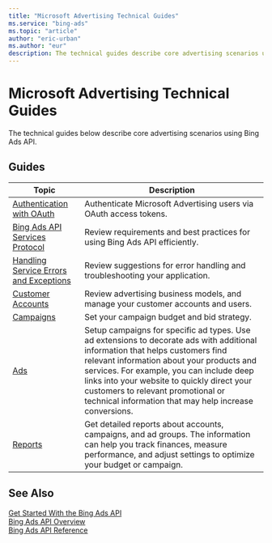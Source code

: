 ```yaml
---
title: "Microsoft Advertising Technical Guides"
ms.service: "bing-ads"
ms.topic: "article"
author: "eric-urban"
ms.author: "eur"
description: The technical guides describe core advertising scenarios using Bing Ads API.
---
```

# Microsoft Advertising Technical Guides
The technical guides below describe core advertising scenarios using Bing Ads API.

## Guides

|Topic|Description|
|---------|---------------|
|[Authentication with OAuth](authentication-oauth.md)|Authenticate Microsoft Advertising users via OAuth access tokens.|
|[Bing Ads API Services Protocol](services-protocol.md)|Review requirements and best practices for using Bing Ads API efficiently.|
|[Handling Service Errors and Exceptions](handle-service-errors-exceptions.md)|Review suggestions for error handling and troubleshooting your application.|
|[Customer Accounts](customer-accounts.md)|Review advertising business models, and manage your customer accounts and users.|
|[Campaigns](campaigns.md)|Set your campaign budget and bid strategy.|
|[Ads](ads.md)|Setup campaigns for specific ad types. Use ad extensions to decorate ads with additional information that helps customers find relevant information about your products and services. For example, you can include deep links into your website to quickly direct your customers to relevant promotional or technical information that may help increase conversions.|
|[Reports](reports.md)|Get detailed reports about accounts, campaigns, and ad groups. The information can help you track finances, measure performance, and adjust settings to optimize your budget or campaign.|

## See Also
[Get Started With the Bing Ads API](get-started.md)  
[Bing Ads API Overview](index.md)  
[Bing Ads API Reference](reference.md)  

